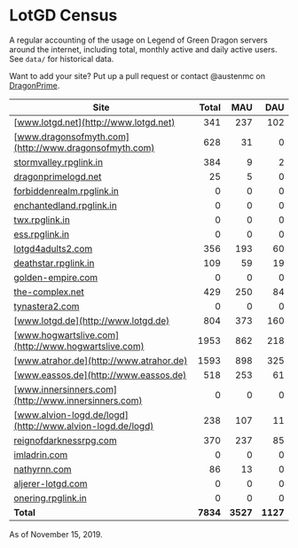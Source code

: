 # LotGD Census
A regular accounting of the usage on Legend of Green Dragon servers around the internet, including total, monthly active and daily active users. See `data/` for historical data.

Want to add your site? Put up a pull request or contact @austenmc on [DragonPrime](http://dragonprime.net).


Site | Total | MAU | DAU
--- | ---:| ---:| ---:
[www.lotgd.net](http://www.lotgd.net)|341|237|102
[www.dragonsofmyth.com](http://www.dragonsofmyth.com)|628|31|0
[stormvalley.rpglink.in](http://stormvalley.rpglink.in)|384|9|2
[dragonprimelogd.net](http://dragonprimelogd.net)|25|5|0
[forbiddenrealm.rpglink.in](http://forbiddenrealm.rpglink.in)|0|0|0
[enchantedland.rpglink.in](http://enchantedland.rpglink.in)|0|0|0
[twx.rpglink.in](http://twx.rpglink.in)|0|0|0
[ess.rpglink.in](http://ess.rpglink.in)|0|0|0
[lotgd4adults2.com](http://lotgd4adults2.com)|356|193|60
[deathstar.rpglink.in](http://deathstar.rpglink.in)|109|59|19
[golden-empire.com](http://golden-empire.com)|0|0|0
[the-complex.net](http://the-complex.net)|429|250|84
[tynastera2.com](http://tynastera2.com)|0|0|0
[www.lotgd.de](http://www.lotgd.de)|804|373|160
[www.hogwartslive.com](http://www.hogwartslive.com)|1953|862|218
[www.atrahor.de](http://www.atrahor.de)|1593|898|325
[www.eassos.de](http://www.eassos.de)|518|253|61
[www.innersinners.com](http://www.innersinners.com)|0|0|0
[www.alvion-logd.de/logd](http://www.alvion-logd.de/logd)|238|107|11
[reignofdarknessrpg.com](http://reignofdarknessrpg.com)|370|237|85
[imladrin.com](http://imladrin.com)|0|0|0
[nathyrnn.com](http://nathyrnn.com)|86|13|0
[aljerer-lotgd.com](http://aljerer-lotgd.com)|0|0|0
[onering.rpglink.in](http://onering.rpglink.in)|0|0|0
**Total**|**7834**|**3527**|**1127**

As of November 15, 2019.
